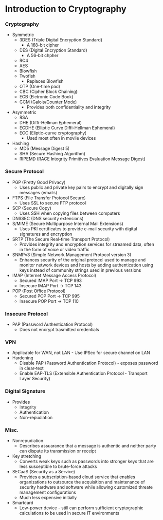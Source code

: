 # Introduction to Cryptography
### Cryptography
* Symmetric
  * 3DES (Triple Digital Encryption Standard)
    * A 168-bit cipher
  * DES (Digital Encryption Standard)
    * A 56-bit chpher
  * RC4
  * AES
  * Blowfish
  * Twofish
    * Replaces Blowfish
  * OTP (One-time pad)
  * CBC (Cipher Block Chaining)
  * ECB (Eletronic Code Book)
  * GCM (Galois/Counter Mode)
    * Provides both confidentiality and integrity
* Asymmetric
  * RSA
  * DHE (Diffi-Hellman Ephemeral)
  * ECDHE (Elliptic Curve Diffi-Hellman Ephemeral)
  * ECC (Eliptic-curve cryptography)
    * Used most often in movile devices
* Hashing
  * MD5 (Message Digest 5)
  * SHA (Secure Hashing Algorithm)
  * RIPEMD (RACE Integrity Primitives Evaluation Message Digest)
  
### Secure Protocol
* PGP (Pretty Good Privacy)
  * Uses public and private key pairs to encrypt and digitally sign messages (emails)
* FTPS (File Transfer Protocol Secure)
  * Uses SSL to secure FTP protocol
* SCP (Secure Copy)
  * Uses SSH when copying files between computers
* DNSSEC (DNS security extensions)
* S/MIME (Secure Multipurpose Internal Mail Extensions)
  * Uses PKI certificates to provide e-mail security with digital signatures and encryption
* SRTP (The Secure Real-time Transport Protocol)
  * Provides integrity and encryption services for streamed data, often in the form of voice or video traffic
* SNMPv3 (Simple Network Management Protocol version 3)
  * Enhances security of the original protocol used to manage and monitor network devices and hosts by adding authentication using keys instead of community strings used in previous versions
* IMAP (Internet Message Access Protocol)
  * Secured IMAP Port -> TCP 993
  * Insecure IMAP Port -> TCP 143
* POP (Post Office Protocol)
  * Secured POP Port -> TCP 995
  * Insecure POP Port -> TCP 110
  
### Insecure Protocol
* PAP (Password Authentication Protocol)
  * Does not encrypt trasmitted credentials
 
### VPN
  * Applicable for WAN, not LAN - Use IPSec for secure channel on LAN
  * Hardening
    * Disable PAP (Password Authentication Protocol) - exposes password in clear-text
    * Enable EAP-TLS (Extensible Authentication Protocol - Transport Layer Security)
    
### Digital Signature
* Provides
  * Integrity
  * Authentication
  * Non-repudiation
    
### Misc.
* Nonrepudiation
  * Describes assuarance that a message is authentic and neither party can dispute its transmission or receipt
* Key stretching
  * Converts weak keys such as passwords into stronger keys that are less susceptible to brute-force attacks
* SECaaS (Security as a Service)
  * Provides a subscription-based cloud service that enables organizations to outsource the acquisition and maintenance of security hardware and software while allowing customized threate management configurations
  * Much less expensive initially
* Smartcard
  * Low-power device - still can perform sufficient cryptographic calculations to be used in secure IT environments
  
  
